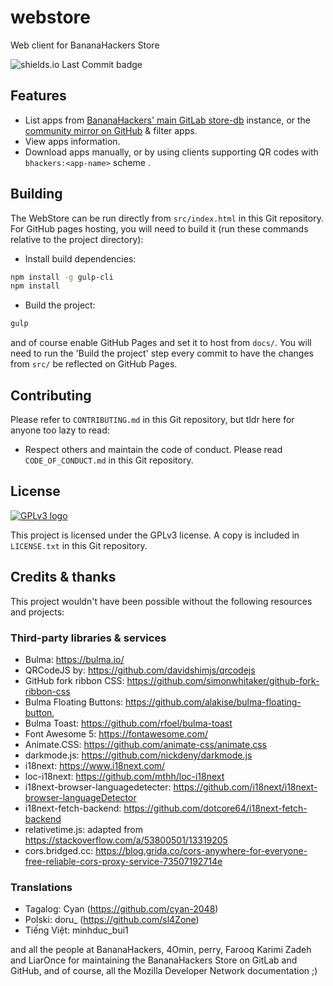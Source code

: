 # webstore
Web client for BananaHackers Store

![shields.io Last Commit badge](https://img.shields.io/github/last-commit/jkelol111/webstore)

## Features

- List apps from [BananaHackers' main GitLab store-db](https://gitlab.com/banana-hackers/store-db) instance, or the [community mirror on GitHub](https://github.com/bananahackers/bananahackers.github.io) & filter apps.
- View apps information.
- Download apps manually, or by using clients supporting QR codes with `bhackers:<app-name>` scheme .

## Building

The WebStore can be run directly from `src/index.html` in this Git repository. For GitHub pages hosting, you will need to build it (run these commands relative to the project directory):

- Install build dependencies:
```bash
npm install -g gulp-cli
npm install
```
- Build the project:
```bash
gulp
```

and of course enable GitHub Pages and set it to host from `docs/`. You will need to run the 'Build the project' step every commit to have the changes from `src/` be reflected on GitHub Pages.

## Contributing

Please refer to `CONTRIBUTING.md` in this Git repository, but tldr here for anyone too lazy to read:

- Respect others and maintain the code of conduct. Please read `CODE_OF_CONDUCT.md` in this Git repository.

## License

[![GPLv3 logo](https://www.gnu.org/graphics/gplv3-127x51.png)](https://www.gnu.org/licenses/gpl-3.0.html)

This project is licensed under the GPLv3 license. A copy is included in `LICENSE.txt` in this Git repository.

## Credits & thanks

This project wouldn't have been possible without the following resources and projects:

### Third-party libraries & services

- Bulma: https://bulma.io/
- QRCodeJS by: https://github.com/davidshimjs/qrcodejs
- GitHub fork ribbon CSS: https://github.com/simonwhitaker/github-fork-ribbon-css
- Bulma Floating Buttons: https://github.com/alakise/bulma-floating-button,
- Bulma Toast: https://github.com/rfoel/bulma-toast
- Font Awesome 5: https://fontawesome.com/
- Animate.CSS: https://github.com/animate-css/animate.css
- darkmode.js: https://github.com/nickdeny/darkmode.js
- i18next: https://www.i18next.com/
- loc-i18next: https://github.com/mthh/loc-i18next
- i18next-browser-languagedetecter: https://github.com/i18next/i18next-browser-languageDetector
- i18next-fetch-backend: https://github.com/dotcore64/i18next-fetch-backend
- relativetime.js: adapted from https://stackoverflow.com/a/53800501/13319205
- cors.bridged.cc: https://blog.grida.co/cors-anywhere-for-everyone-free-reliable-cors-proxy-service-73507192714e

### Translations

- Tagalog: Cyan (https://github.com/cyan-2048)
- Polski: doru_ (https://github.com/sl4Zone)
- Tiếng Việt: minhduc_bui1

and all the people at BananaHackers, 4Omin, perry, Farooq Karimi Zadeh and LiarOnce for maintaining the BananaHackers Store on GitLab and GitHub, and of course, all the Mozilla Developer Network documentation ;)